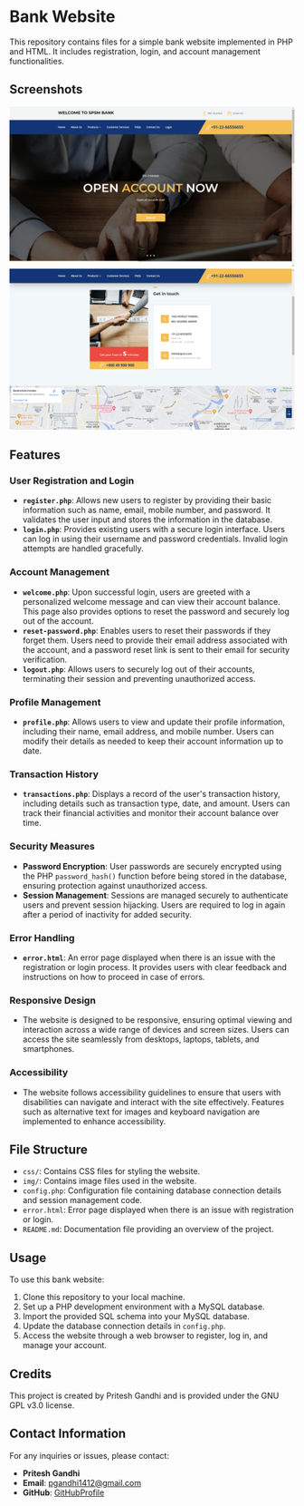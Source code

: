 # Bank Website

This repository contains files for a simple bank website implemented in PHP and HTML. It includes registration, login, and account management functionalities.

## Screenshots

![Homepage](screenshots/Home.png)
![Contact](screenshots/Contact.png)

## Features

### User Registration and Login
- **`register.php`**: Allows new users to register by providing their basic information such as name, email, mobile number, and password. It validates the user input and stores the information in the database.
- **`login.php`**: Provides existing users with a secure login interface. Users can log in using their username and password credentials. Invalid login attempts are handled gracefully.

### Account Management
- **`welcome.php`**: Upon successful login, users are greeted with a personalized welcome message and can view their account balance. This page also provides options to reset the password and securely log out of the account.
- **`reset-password.php`**: Enables users to reset their passwords if they forget them. Users need to provide their email address associated with the account, and a password reset link is sent to their email for security verification.
- **`logout.php`**: Allows users to securely log out of their accounts, terminating their session and preventing unauthorized access.

### Profile Management
- **`profile.php`**: Allows users to view and update their profile information, including their name, email address, and mobile number. Users can modify their details as needed to keep their account information up to date.

### Transaction History
- **`transactions.php`**: Displays a record of the user's transaction history, including details such as transaction type, date, and amount. Users can track their financial activities and monitor their account balance over time.

### Security Measures
- **Password Encryption**: User passwords are securely encrypted using the PHP `password_hash()` function before being stored in the database, ensuring protection against unauthorized access.
- **Session Management**: Sessions are managed securely to authenticate users and prevent session hijacking. Users are required to log in again after a period of inactivity for added security.

### Error Handling
- **`error.html`**: An error page displayed when there is an issue with the registration or login process. It provides users with clear feedback and instructions on how to proceed in case of errors.

### Responsive Design
- The website is designed to be responsive, ensuring optimal viewing and interaction across a wide range of devices and screen sizes. Users can access the site seamlessly from desktops, laptops, tablets, and smartphones.

### Accessibility
- The website follows accessibility guidelines to ensure that users with disabilities can navigate and interact with the site effectively. Features such as alternative text for images and keyboard navigation are implemented to enhance accessibility.

## File Structure

- `css/`: Contains CSS files for styling the website.
- `img/`: Contains image files used in the website.
- `config.php`: Configuration file containing database connection details and session management code.
- `error.html`: Error page displayed when there is an issue with registration or login.
- `README.md`: Documentation file providing an overview of the project.

## Usage

To use this bank website:

1. Clone this repository to your local machine.
2. Set up a PHP development environment with a MySQL database.
3. Import the provided SQL schema into your MySQL database.
4. Update the database connection details in `config.php`.
5. Access the website through a web browser to register, log in, and manage your account.

## Credits

This project is created by Pritesh Gandhi and is provided under the GNU GPL v3.0 license.

## Contact Information

For any inquiries or issues, please contact:
- **Pritesh Gandhi**
- **Email**: pgandhi1412@gmail.com
- **GitHub**: [GitHubProfile](https://github.com/Devil-Code)

